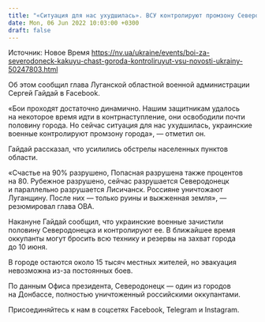 ```yaml
---
title: "«Ситуация для нас ухудшилась». ВСУ контролируют промзону Северодонецка, идут динамичные бои — Гайдай"
date: Mon, 06 Jun 2022 10:03:00 +0300
draft: false
---
```

Источник: Новое Время https://nv.ua/ukraine/events/boi-za-severodoneck-kakuyu-chast-goroda-kontroliruyut-vsu-novosti-ukrainy-50247803.html


 Об этом сообщил глава Луганской областной военной администрации Сергей Гайдай в Facebook.

«Бои проходят достаточно динамично. Нашим защитникам удалось на некоторое время идти в контрнаступление, они освободили почти половину города. Но сейчас ситуация для нас ухудшилась, украинские военные контролируют промзону города», — отметил он.

Гайдай рассказал, что усилились обстрелы населенных пунктов области.

«Счастье на 90% разрушено, Попасная разрушена также процентов на 80. Рубежное разрушено, сейчас разрушается Северодонецк и параллельно разрушается Лисичанск. Россияне уничтожают Луганщину. После них — только руины и выжженная земля», — резюмировал глава ОВА.

Накануне Гайдай сообщил, что украинские военные зачистили половину Северодонецка и контролируют ее. В ближайшее время оккупанты могут бросить всю технику и резервы на захват города до 10 июня.

В городе остаются около 15 тысяч местных жителей, но эвакуация невозможна из-за постоянных боев.

По данным Офиса президента, Северодонецк — один из городов на Донбассе, полностью уничтоженный российскими оккупантами.

Присоединяйтесь к нам в соцсетях Facebook, Telegram и Instagram.
